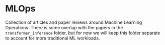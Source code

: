 # MLOps

Collection of articles and paper reviews around Machine Learning Operations. There is some overlap with the papers in the `transformer_inference` folder, but for now we will keep this folder separate to account for more traditional ML workloads.
